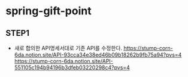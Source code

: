 # spring-gift-point

## STEP1
- 새로 합의한 API명세서대로 기존 API를 수정한다.
  https://stump-corn-6da.notion.site/API-93cca34e38ed46b09b18262b9fb75a94?pvs=4
  https://stump-corn-6da.notion.site/API-551105c194b94196b3dfeb03220298c4?pvs=4